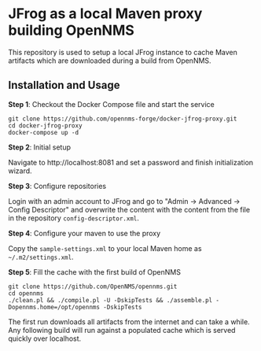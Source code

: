 # JFrog as a local Maven proxy building OpenNMS

This repository is used to setup a local JFrog instance to cache Maven artifacts which are downloaded during a build from OpenNMS.

## Installation and Usage

**Step 1**: Checkout the Docker Compose file and start the service

```shell
git clone https://github.com/opennms-forge/docker-jfrog-proxy.git
cd docker-jfrog-proxy
docker-compose up -d
```

**Step 2**: Initial setup

Navigate to http://localhost:8081 and set a password and finish initialization wizard.

**Step 3**: Configure repositories

Login with an admin account to JFrog and go to "Admin -> Advanced -> Config Descriptor" and overwrite
the content with the content from the file in the repository `config-descriptor.xml`.

**Step 4**: Configure your maven to use the proxy

Copy the `sample-settings.xml` to your local Maven home as `~/.m2/settings.xml`.

**Step 5**: Fill the cache with the first build of OpenNMS

```
git clone https://github.com/OpenNMS/opennms.git
cd opennms
./clean.pl && ./compile.pl -U -DskipTests && ./assemble.pl -Dopennms.home=/opt/opennms -DskipTests
```

The first run downloads all artifacts from the internet and can take a while.
Any following build will run against a populated cache which is served quickly over localhost.
